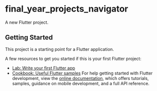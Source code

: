 # final_year_projects_navigator

A new Flutter project.
## Getting Started

This project is a starting point for a Flutter application.

A few resources to get you started if this is your first Flutter project:
- [Lab: Write your first Flutter app](https://docs.flutter.dev/get-started/codelab)
- [Cookbook: Useful Flutter samples](https://docs.flutter.dev/cookbook)
For help getting started with Flutter development, view the
[online documentation](https://docs.flutter.dev/), which offers tutorials,
samples, guidance on mobile development, and a full API reference.

